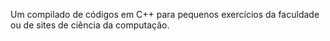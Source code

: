 Um compilado de códigos em C++ para pequenos exercícios da faculdade ou de sites de ciência da computação.
